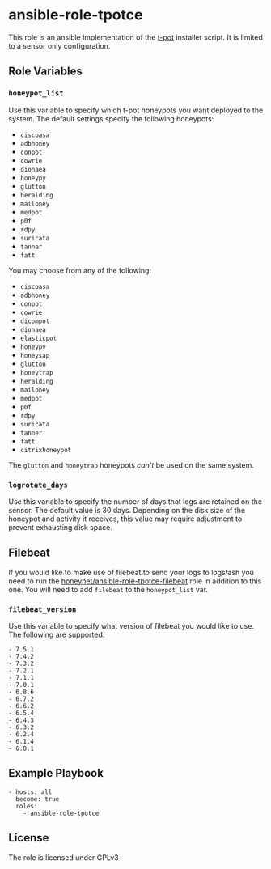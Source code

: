 # ansible-role-tpotce

This role is an ansible implementation of the [t-pot](https://github.com/dtag-dev-sec/tpotce) installer script. It is limited to a sensor only configuration.

## Role Variables

### `honeypot_list`

Use this variable to specify which t-pot honeypots you want deployed to the system. The default settings specify the following honeypots:

  - `ciscoasa`
  - `adbhoney`
  - `conpot`
  - `cowrie`
  - `dionaea`
  - `honeypy`
  - `glutton`
  - `heralding`
  - `mailoney`
  - `medpot`
  - `p0f`
  - `rdpy`
  - `suricata`
  - `tanner`
  - `fatt`

You may choose from any of the following:

  - `ciscoasa`
  - `adbhoney`
  - `conpot`
  - `cowrie`
  - `dicompot`
  - `dionaea`
  - `elasticpot`
  - `honeypy`
  - `honeysap`
  - `glutton`
  - `honeytrap`
  - `heralding`
  - `mailoney`
  - `medpot`
  - `p0f`
  - `rdpy`
  - `suricata`
  - `tanner`
  - `fatt`
  - `citrixhoneypot`

The `glutton` and `honeytrap` honeypots _can't_ be used on the same system.

### `logrotate_days`

Use this variable to specify the number of days that logs are retained on the sensor. The default value is 30 days. Depending on the disk size of the honeypot and activity it receives, this value may require adjustment to prevent exhausting disk space.

## Filebeat

If you would like to make use of filebeat to send your logs to logstash you need to run the [honeynet/ansible-role-tpotce-filebeat](https://github.com/honeynet/ansible-role-tpotce-filebeat) role in addition to this one. You will need to add `filebeat` to the `honeypot_list` var.

### `filebeat_version`

Use this variable to specify what version of filebeat you would like to use. The following are supported.

    - 7.5.1
    - 7.4.2
    - 7.3.2
    - 7.2.1
    - 7.1.1
    - 7.0.1
    - 6.8.6
    - 6.7.2
    - 6.6.2
    - 6.5.4
    - 6.4.3
    - 6.3.2
    - 6.2.4
    - 6.1.4
    - 6.0.1

## Example Playbook

```
- hosts: all
  become: true
  roles:
    - ansible-role-tpotce
```

## License

The role is licensed under GPLv3


